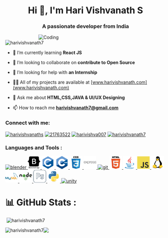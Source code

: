 
<h1 align="center">Hi 👋, I'm Hari Vishvanath S</h1>
<h3 align="center">A passionate developer from India</h3>
<img align="right" alt="Coding" width="400" src="https://media.tenor.com/NY-E62LU-MYAAAAC/hi-boy.gif">

<p align="left"> <img src="https://komarev.com/ghpvc/?username=harivishvanath7&label=Profile%20views&color=0e75b6&style=flat" alt="harivishvanath7" /> </p>

- 🌱 I’m currently learning **React JS**

- 👯 I’m looking to collaborate on **contribute to Open Source**

- 🤝 I’m looking for help with **an Internship**

- 👨‍💻 All of my projects are available at [www.harivishvanath.com](www.harivishvanath.com)


- 💬 Ask me about **HTML,CSS,JAVA & UI/UX Designing**

- 📫 How to reach me **harivishvanath7@gmail.com**

<h3 align="left">Connect with me:</h3>
<p align="left">
<!-- <a href="https://codepen.io/@harivishvanath7" target="blank"><img align="center" src="https://raw.githubusercontent.com/rahuldkjain/github-profile-readme-generator/master/src/images/icons/Social/codepen.svg" alt="@harivishvanath7" height="30" width="40" /></a> -->
<a href="https://linkedin.com/in/harivishvanaths" target="blank"><img align="center" src="https://raw.githubusercontent.com/rahuldkjain/github-profile-readme-generator/master/src/images/icons/Social/linked-in-alt.svg" alt="harivishvanaths" height="30" width="40" /></a>
<a href="https://stackoverflow.com/users/21763522" target="blank"><img align="center" src="https://raw.githubusercontent.com/rahuldkjain/github-profile-readme-generator/master/src/images/icons/Social/stack-overflow.svg" alt="21763522" height="30" width="40" /></a>
<!-- <a href="https://kaggle.com/harivishvanaths" target="blank"><img align="center" src="https://raw.githubusercontent.com/rahuldkjain/github-profile-readme-generator/master/src/images/icons/Social/kaggle.svg" alt="harivishvanaths" height="30" width="40" /></a> -->
<a href="https://www.codechef.com/users/harivishva007" target="blank"><img align="center" src="https://cdn.jsdelivr.net/npm/simple-icons@3.1.0/icons/codechef.svg" alt="harivishva007" height="30" width="40" /></a>
<a href="https://www.leetcode.com/harivishvanath7" target="blank"><img align="center" src="https://raw.githubusercontent.com/rahuldkjain/github-profile-readme-generator/master/src/images/icons/Social/leet-code.svg" alt="harivishvanath7" height="30" width="40" /></a>
</p>

<h3 align="left">Languages and Tools :</h3>
<p align="left"> <a href="https://www.blender.org/" target="_blank" rel="noreferrer"> <img src="https://download.blender.org/branding/community/blender_community_badge_white.svg" alt="blender" width="40" height="40"/> </a> <a href="https://getbootstrap.com" target="_blank" rel="noreferrer"> <img src="https://raw.githubusercontent.com/devicons/devicon/master/icons/bootstrap/bootstrap-plain-wordmark.svg" alt="bootstrap" width="40" height="40"/> </a> <a href="https://www.cprogramming.com/" target="_blank" rel="noreferrer"> <img src="https://raw.githubusercontent.com/devicons/devicon/master/icons/c/c-original.svg" alt="c" width="40" height="40"/> </a> <a href="https://www.w3schools.com/cpp/" target="_blank" rel="noreferrer"> <img src="https://raw.githubusercontent.com/devicons/devicon/master/icons/cplusplus/cplusplus-original.svg" alt="cplusplus" width="40" height="40"/> </a> <a href="https://www.w3schools.com/css/" target="_blank" rel="noreferrer"> <img src="https://raw.githubusercontent.com/devicons/devicon/master/icons/css3/css3-original-wordmark.svg" alt="css3" width="40" height="40"/> </a> <a href="https://expressjs.com" target="_blank" rel="noreferrer"> <img src="https://raw.githubusercontent.com/devicons/devicon/master/icons/express/express-original-wordmark.svg" alt="express" width="40" height="40"/> </a> <a href="https://git-scm.com/" target="_blank" rel="noreferrer"> <img src="https://www.vectorlogo.zone/logos/git-scm/git-scm-icon.svg" alt="git" width="40" height="40"/> </a> <a href="https://www.w3.org/html/" target="_blank" rel="noreferrer"> <img src="https://raw.githubusercontent.com/devicons/devicon/master/icons/html5/html5-original-wordmark.svg" alt="html5" width="40" height="40"/> </a> <a href="https://www.java.com" target="_blank" rel="noreferrer"> <img src="https://raw.githubusercontent.com/devicons/devicon/master/icons/java/java-original.svg" alt="java" width="40" height="40"/> </a> <a href="https://developer.mozilla.org/en-US/docs/Web/JavaScript" target="_blank" rel="noreferrer"> <img src="https://raw.githubusercontent.com/devicons/devicon/master/icons/javascript/javascript-original.svg" alt="javascript" width="40" height="40"/> </a> <a href="https://www.linux.org/" target="_blank" rel="noreferrer"> <img src="https://raw.githubusercontent.com/devicons/devicon/master/icons/linux/linux-original.svg" alt="linux" width="40" height="40"/> </a> <a href="https://www.mysql.com/" target="_blank" rel="noreferrer"> <img src="https://raw.githubusercontent.com/devicons/devicon/master/icons/mysql/mysql-original-wordmark.svg" alt="mysql" width="40" height="40"/> </a> <a href="https://nodejs.org" target="_blank" rel="noreferrer"> <img src="https://raw.githubusercontent.com/devicons/devicon/master/icons/nodejs/nodejs-original-wordmark.svg" alt="nodejs" width="40" height="40"/> </a>  <a href="https://www.photoshop.com/en" target="_blank" rel="noreferrer"> <img src="https://raw.githubusercontent.com/devicons/devicon/master/icons/photoshop/photoshop-line.svg" alt="photoshop" width="40" height="40"/> </a> <a href="https://www.python.org" target="_blank" rel="noreferrer"> <img src="https://raw.githubusercontent.com/devicons/devicon/master/icons/python/python-original.svg" alt="python" width="40" height="40"/> </a> <a href="https://unity.com/" target="_blank" rel="noreferrer"> <img src="https://www.vectorlogo.zone/logos/unity3d/unity3d-icon.svg" alt="unity" width="40" height="40"/> </a> </p>





# 📊 GitHub Stats :
<p>&nbsp;<img align="center" src="https://github-readme-stats.vercel.app/api?username=harivishvanath7&show_icons=true&locale=en" alt="harivishvanath7" /></p>

<p><img align="left" src="https://github-readme-stats.vercel.app/api/top-langs?username=harivishvanath7&show_icons=true&locale=en&layout=compact" alt="harivishvanath7" /></p>

![](https://github-readme-streak-stats.herokuapp.com/?user=harivishvanath7&theme=city_light&hide_border=false)<br/>


